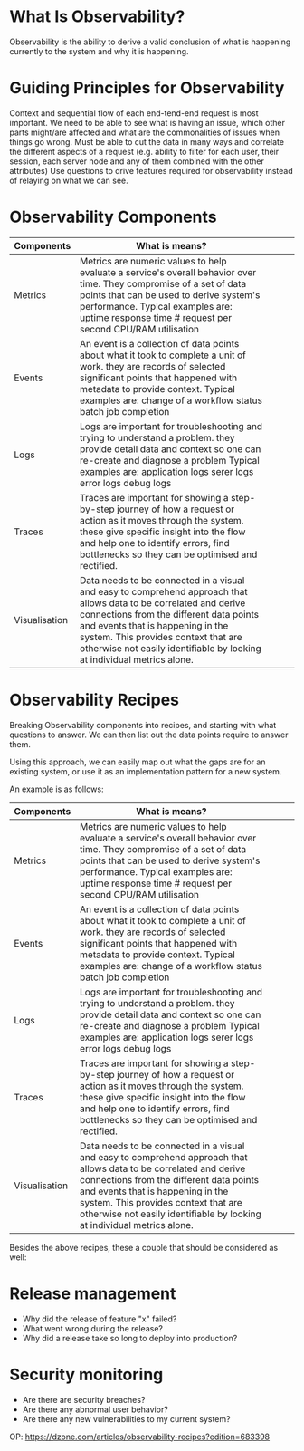# What Is Observability?
Observability is the ability to derive a valid conclusion of what is happening currently to the system and why it is happening.

# Guiding Principles for Observability 
Context and sequential flow of each end-tend-end request is most important. We need to be able to see what is having an issue, which other parts might/are affected and what are the commonalities of issues when  things go wrong.
Must be able to cut the data in many ways and correlate the different aspects of a request (e.g. ability to filter for each user, their session, each server node and any of them combined with  the other attributes)
Use questions to drive features required for observability instead of relaying on what we can see.

# Observability Components

| Components    | What is means?                                                                                                                                                                                                                                                                                                       |   |   |   |
|---------------|----------------------------------------------------------------------------------------------------------------------------------------------------------------------------------------------------------------------------------------------------------------------------------------------------------------------|---|---|---|
| Metrics       | Metrics are numeric values to help evaluate a service's overall behavior over time.  They compromise of a set of data points that can be used to derive system's performance.  Typical examples are: uptime response time # request per second CPU/RAM utilisation                                                   |   |   |   |
| Events        | An event is a collection of data points about what it took to complete a unit of work. they are records of selected significant points that happened with metadata to provide context.  Typical examples are: change of a workflow status batch job completion                                                       |   |   |   |
| Logs          | Logs are important for troubleshooting and trying to understand a problem. they provide detail data and context so one can re-create and diagnose a problem  Typical examples are: application logs serer logs error logs debug logs                                                                                 |   |   |   |
| Traces        | Traces are important for showing a step-by-step journey of how a request or action as it moves through the system. these give specific insight into the flow and help one to identify errors, find bottlenecks so they can be optimised and rectified.                                                               |   |   |   |
| Visualisation | Data needs to be connected in a visual and easy to comprehend approach that allows data to be correlated and derive connections from the different data points and events that is happening in the system. This provides context that  are otherwise not easily identifiable by looking at individual metrics alone. |   |   |   |

# Observability Recipes
Breaking Observability components into recipes, and starting with what questions to answer. We can then list out the data points require to answer them. 

Using this approach, we can easily map out what the gaps are for an existing system, or use it as an implementation pattern for a new system.

An example is as follows: 

| Components    | What is means?                                                                                                                                                                                                                                                                                                       |   |   |   |
|---------------|----------------------------------------------------------------------------------------------------------------------------------------------------------------------------------------------------------------------------------------------------------------------------------------------------------------------|---|---|---|
| Metrics       | Metrics are numeric values to help evaluate a service's overall behavior over time.  They compromise of a set of data points that can be used to derive system's performance.  Typical examples are: uptime response time # request per second CPU/RAM utilisation                                                   |   |   |   |
| Events        | An event is a collection of data points about what it took to complete a unit of work. they are records of selected significant points that happened with metadata to provide context.  Typical examples are: change of a workflow status batch job completion                                                       |   |   |   |
| Logs          | Logs are important for troubleshooting and trying to understand a problem. they provide detail data and context so one can re-create and diagnose a problem  Typical examples are: application logs serer logs error logs debug logs                                                                                 |   |   |   |
| Traces        | Traces are important for showing a step-by-step journey of how a request or action as it moves through the system. these give specific insight into the flow and help one to identify errors, find bottlenecks so they can be optimised and rectified.                                                               |   |   |   |
| Visualisation | Data needs to be connected in a visual and easy to comprehend approach that allows data to be correlated and derive connections from the different data points and events that is happening in the system. This provides context that  are otherwise not easily identifiable by looking at individual metrics alone. |   |   |   |


Besides the above recipes, these a couple that should be considered as well:

# Release management
* Why did the release of feature "x" failed?
* What went wrong during the release?
* Why did a release take so long to deploy into production?

# Security monitoring
* Are there are security breaches?
* Are there any abnormal user behavior?
* Are there any new vulnerabilities to my current system?

OP: https://dzone.com/articles/observability-recipes?edition=683398

